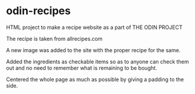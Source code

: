 # odin-recipes
HTML  project to make a recipe website as a part of THE ODIN PROJECT

The recipe is taken from allrecipes.com

A new image was added to the site with the proper recipe for the same.

Added the ingredients as checkable items so as to anyone can check them out and no need to remember what is remaining to be bought.

Centered the whole page as much as possible by giving a padding to the side.
